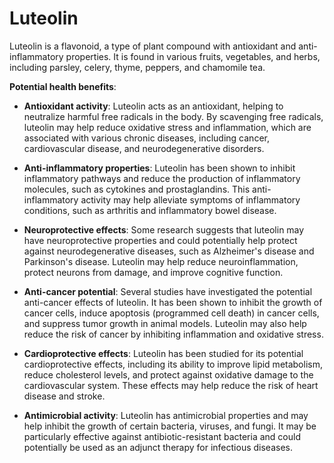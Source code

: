 [//]: # (source: ?)
[//]: # (tags: herbals)

# Luteolin

Luteolin is a flavonoid, a type of plant compound with antioxidant and anti-inflammatory properties. It is found in various fruits, vegetables, and herbs, including parsley, celery, thyme, peppers, and chamomile tea. 

**Potential health benefits**:

*  **Antioxidant activity**: Luteolin acts as an antioxidant, helping to neutralize harmful free radicals in the body. By scavenging free radicals, luteolin may help reduce oxidative stress and inflammation, which are associated with various chronic diseases, including cancer, cardiovascular disease, and neurodegenerative disorders.

*  **Anti-inflammatory properties**: Luteolin has been shown to inhibit inflammatory pathways and reduce the production of inflammatory molecules, such as cytokines and prostaglandins. This anti-inflammatory activity may help alleviate symptoms of inflammatory conditions, such as arthritis and inflammatory bowel disease.

*  **Neuroprotective effects**: Some research suggests that luteolin may have neuroprotective properties and could potentially help protect against neurodegenerative diseases, such as Alzheimer's disease and Parkinson's disease. Luteolin may help reduce neuroinflammation, protect neurons from damage, and improve cognitive function.

*  **Anti-cancer potential**: Several studies have investigated the potential anti-cancer effects of luteolin. It has been shown to inhibit the growth of cancer cells, induce apoptosis (programmed cell death) in cancer cells, and suppress tumor growth in animal models. Luteolin may also help reduce the risk of cancer by inhibiting inflammation and oxidative stress.

*  **Cardioprotective effects**: Luteolin has been studied for its potential cardioprotective effects, including its ability to improve lipid metabolism, reduce cholesterol levels, and protect against oxidative damage to the cardiovascular system. These effects may help reduce the risk of heart disease and stroke.

*  **Antimicrobial activity**: Luteolin has antimicrobial properties and may help inhibit the growth of certain bacteria, viruses, and fungi. It may be particularly effective against antibiotic-resistant bacteria and could potentially be used as an adjunct therapy for infectious diseases.
